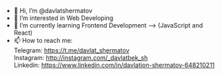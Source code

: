 - 👋 Hi, I’m @davlatshermatov
- 👀 I’m interested in Web Developing
- 🌱 I’m currently learning Frontend Development --> (JavaScript and React)
- 📫 How to reach me: <br>
                     Telegram: https://t.me/davlat_shermatov <br>
                     Instagram: http://instagram.com/_davlatbek_sh <br>
                     Linkedin: https://www.linkedin.com/in/davlatjon-shermatov-648210211
<!---
davlatshermatov/davlatshermatov is a ✨ special ✨ repository because its `README.md` (this file) appears on your GitHub profile.
You can click the Preview link to take a look at your changes.
--->

